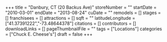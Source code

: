 +++
title = "Danbury, CT (20 Backus Ave)"
storeNumber = ""
startDate = "2010-03-01"
endDate = "2013-08-24"
cuDate = ""
remodels = []
stages = []
franchisees = []
attractions = []
sqft = ""
latitudeLongitude = ["41.37391222","-73.48644378"]
citations = []
contributors = []
downloadLinks = []
pageThumbnailFile = ""
tags = ["Locations"]
categories = ["Chuck E. Cheese's"]
draft = false
+++

